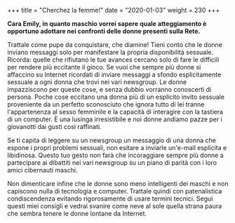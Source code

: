 +++
title = "Cherchez la femme!"
date = "2020-01-03"
weight = 230
+++

__Cara Emily, in quanto maschio vorrei sapere quale atteggiamento è opportuno adottare nei confronti delle donne presenti sulla Rete.__

Trattale come pupe da conquistare, che diamine! Tieni conto che le donne inviano messaggi solo per manifestare la propria disponibilità sessuale. Ricorda: quelle che rifiutano le tue avances cercano solo di fare le difficili per rendere più eccitante il gioco. Se vuoi che sempre più donne si affaccino su Internet ricordati di inviare messaggi a sfondo esplicitamente sessuale a ogni donna che trovi nei vari newsgroup. Le donne impazziscono per queste cose, e senza dubbio vorranno conoscerti di persona. Poche cose eccitano una donna più di un esplicito invito sessuale proveniente da un perfetto sconosciuto che ignora tutto di lei tranne l'appartenenza al sesso femminile e la capacità di interagire con la tastiera di un computer. È una lusinga irresistibile e noi donne andiamo pazze per i giovanotti dai gusti così raffinati.

Se ti capita di leggere su un newsgroup un messaggio di una donna che espone i propri problemi sessuali, non esitare a inviarle un'e-mail esplicita e libidinosa. Questo tuo gesto non farà che incoraggiare sempre più donne a partecipare ai dibattiti nei vari newsgroup su un piano di parità con i loro amici cibernauti maschi.

Non dimenticare infine che le donne sono meno intelligenti dei maschi e non capiscono nulla di tecnologia e computer. Trattale quindi con patenalistica condiscendenza evitando rigorosamente di usare termini tecnici. Segui questi miei consigli e vedrai svanire come neve al sole quella strana paura che sembra tenere le donne lontane da Internet.
